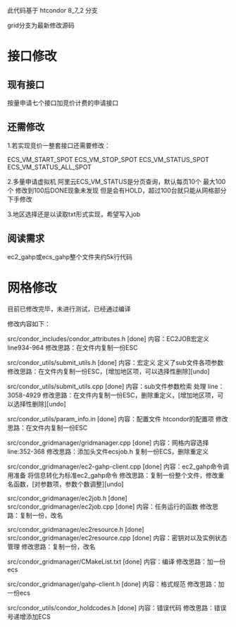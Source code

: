 此代码基于 htcondor 8_7_2 分支

grid分支为最新修改源码

# 接口修改

## 现有接口

按量申请七个接口加竞价计费的申请接口

## 还需修改

1.若实现竞价一整套接口还需要修改：

ECS_VM_START_SPOT
ECS_VM_STOP_SPOT
ECS_VM_STATUS_SPOT
ECS_VM_STATUS_ALL_SPOT

2.多量申请虚拟机
阿里云ECS_VM_STATUS是分页查询，默认每页10个 最大100个 修改到100后DONE现象未发现 但是会有HOLD，超过100台就只能从网格部分下手修改

3.地区选择还是以读取txt形式实现，希望写入job

## 阅读需求

ec2_gahp或ecs_gahp整个文件夹约5k行代码

# 网格修改



目前已修改完毕，未进行测试，已经通过编译

修改内容如下：

src/condor_includes/condor_attributes.h [done]
内容：EC2JOB宏定义 line934-964
修改思路：在文件内复制一份ESC

src/condor_utils/submit_utils.h [done]
内容：宏定义 定义了sub文件各项参数
修改思路：在文件内复制一份ESC，[增加地区项，可以选择性删除][undo]

src/condor_utils/submit_utils.cpp [done]
内容：sub文件参数检索 处理 line：3058-4929
修改思路：在文件内复制一份ESC，删除重定义，[增加地区项，可以选择性删除][undo]

src/condor_utils/param_info.in [done]
内容：配置文件 htcondor的配置项
修改思路：在文件内复制一份ESC

src/condor_gridmanager/gridmanager.cpp [done]
内容：网格内容选择 line:352-368
修改思路：添加头文件ecsjob.h 复制一份ECS，删除重定义

src/condor_gridmanager/ec2-gahp-client.cpp [done]
内容：ec2_gahp命令调用准备 将信息转化为标准ec2_gahp命令
修改思路：复制一份整个文件，修改重名函数，[对参数项，参数个数调整][undo]

src/condor_gridmanager/ec2job.h [done]
src/condor_gridmanager/ec2job.cpp [done]
内容：任务运行的函数
修改思路：复制一份，改名

src/condor_gridmanager/ec2resource.h [done]
src/condor_gridmanager/ec2resource.cpp [done]
内容：密钥对以及实例状态管理
修改思路：复制一份，改名

src/condor_gridmanager/CMakeList.txt [done]
内容：编译
修改思路：加一份ecs

src/condor_gridmanager/gahp-client.h [done]
内容：格式规范
修改思路：加一份ecs

src/condor_utils/condor_holdcodes.h [done]
内容：错误代码
修改思路：错误号递增添加ECS